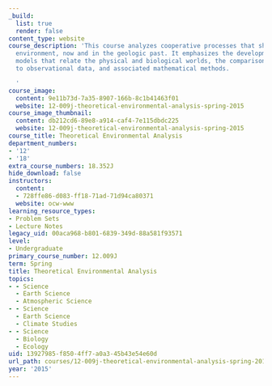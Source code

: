 ```yaml
---
_build:
  list: true
  render: false
content_type: website
course_description: 'This course analyzes cooperative processes that shape the natural
  environment, now and in the geologic past. It emphasizes the development of theoretical
  models that relate the physical and biological worlds, the comparison of theory
  to observational data, and associated mathematical methods.

  '
course_image:
  content: 9e11b73d-7a35-8907-166b-8c1b41463f01
  website: 12-009j-theoretical-environmental-analysis-spring-2015
course_image_thumbnail:
  content: db212cd6-89e8-a914-caf4-7e115dbdc225
  website: 12-009j-theoretical-environmental-analysis-spring-2015
course_title: Theoretical Environmental Analysis
department_numbers:
- '12'
- '18'
extra_course_numbers: 18.352J
hide_download: false
instructors:
  content:
  - 728ffe86-d083-ff18-71ad-71d94ca80371
  website: ocw-www
learning_resource_types:
- Problem Sets
- Lecture Notes
legacy_uid: 00aca968-b801-6839-349d-88a581f93571
level:
- Undergraduate
primary_course_number: 12.009J
term: Spring
title: Theoretical Environmental Analysis
topics:
- - Science
  - Earth Science
  - Atmospheric Science
- - Science
  - Earth Science
  - Climate Studies
- - Science
  - Biology
  - Ecology
uid: 13927985-f850-4ff7-a0a3-45b43e54e60d
url_path: courses/12-009j-theoretical-environmental-analysis-spring-2015
year: '2015'
---
```

